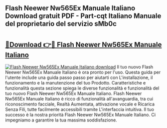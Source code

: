 ## Flash Neewer Nw565Ex Manuale Italiano Download gratuit PDF - Part-cqt Italiano Manuale del proprietario del servizio sMb0c

# <h2><a href="http://df9kjug.blite.top/?on=Flash+Neewer+Nw565Ex+Manuale+Italiano">🔗Download 👉🔴 Flash Neewer Nw565Ex Manuale Italiano</a></h2>

[![Flash Neewer Nw565Ex Manuale Italiano download](https://i.imgur.com/lujVjoI.png)](http://df9kjug.blite.top/?on=Flash+Neewer+Nw565Ex+Manuale+Italiano)
Il tuo nuovo Flash Neewer Nw565Ex Manuale Italiano è ora pronto per l'uso. Questa guida per l'utente include una guida passo passo per aiutarti con L'installazione, il funzionamento e la manutenzione del tuo Prodotto. Caratteristiche e funzionalità questa sezione spiega le diverse funzionalità e funzionalità del tuo nuovo Flash Neewer Nw565Ex Manuale Italiano. Flash Neewer Nw565Ex Manuale Italiano è ricco di funzionalità all'avanguardia, tra cui riconoscimento facciale, Realtà Aumentata, attivazione vocale e Ricarica Senza Fili, tutte facilmente accessibili tramite L'interfaccia intuitiva. Il tuo successo è la nostra priorità Flash Neewer Nw565Ex Manuale Italiano. Ci impegniamo a garantire la tua massima soddisfazione.

